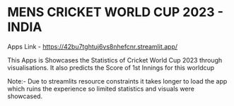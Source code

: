 # MENS CRICKET WORLD CUP 2023 - INDIA
Apps Link - https://42bu7tghtuj6vs8nhefcnr.streamlit.app/

This Apps is Showcases the Statistics of Cricket World Cup 2023 through visualisations.
It also predicts the Score of 1st Innings for this worldcup


Note:- 
Due to streamlits resource constraints it takes longer to load the app which ruins the experience so limited statistics and visuals were showcased.
